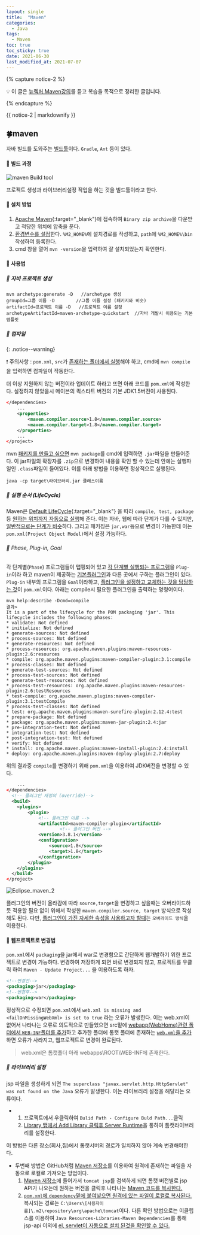 ```yaml
---
layout: single
title:  "Maven"
categories: 
  - Java
tags: 
  - Maven
toc: true
toc_sticky: true
date: 2021-06-30
last_modified_at: 2021-07-07
---
```


{% capture notice-2 %}

💡 이 글은 [뉴렉처 Maven강의](https://youtu.be/VAp0n9DmeEA)를 듣고 복습을 목적으로 정리한 글입니다.

{% endcapture %}

<div class="notice--primary">{{ notice-2 | markdownify }}</div>

## 🍀maven

자바 빌드를 도와주는 <u>빌드툴</u>이다. `Gradle`, `Ant` 등이 있다.

#### 🌲 빌드 과정

![maven Build tool](https://user-images.githubusercontent.com/73654909/124113965-fda7f000-daa6-11eb-805c-9b5f54e1cded.jpg)

프로젝트 생성과 라이브러리설정 작업을 하는 것을 빌드툴이라고 한다.

#### 🌲 설치 방법

1. [Apache Maven](https://maven.apache.org/){:target="_blank"}에 접속하여 `Binary zip archive`을 다운받고 적당한 위치에 압축을 푼다.
2. <u>환경변수를 설정</u>한다. `%M2_HOME%`에 설치경로를 작성하고, `path`에 `%M2_HOME%\bin` 작성하여 등록한다.
3. cmd 창을 열어 `mvn -version`을 입력하여 잘 설치되었는지 확인한다.

#### 🌲 사용법

##### 🍁 자바 프로젝트 생성

```
mvn archetype:generate -D	//archetype 생성
groupId=그룹 이름 -D		//그룹 이름 설정 (패키지와 비슷)
artifactId=프로젝트 이름 -D	//프로젝트 이름 설정
archetypeArtifactId=maven-archetype-quickstart	//자바 개발시 이용되는 기본 템플릿
```

##### 🍁 컴파일

{: .notice--warning}

❗ 주의사항 : `pom.xml`, `src`가 <u>존재하는 폴더에서 실행</u>해야 하고, cmd에 `mvn compile`을 입력하면 컴파일이 작동한다. 



더 이상 지원하지 않는 버전이라 업데이트 하라고 뜨면 아래 코드를 `pom.xml`에 작성한다. 설정하지 않았을시 메이븐의 퀵스타트 버전의 기본 JDK1.5버전이 사용된다.

```xml
</dependencies>    
	...
	<properties>
	   	<maven.compiler.source>1.8</maven.compiler.source>
		<maven.compiler.target>1.8</maven.compiler.target>
	</properties>
	...
</project>
```

mvn <u>패키지를 만들고 싶으면</u> `mvn package`를 cmd에 입력하면 `.jar`파일을 만들어준다. 이 jar파일의 확장자를 `.zip`으로 변경하여 내용을 확인 할 수 있는데 안에는 실행파일인 `.class`파일이 들어있다. 이를 아래 방법을 이용하면 정상적으로 실행된다.

```
java -cp target\라이브러리.jar 클래스이름
```

##### 🍁 실행 순서 (LifeCycle)

Maven은 [Default LifeCycle](https://maven.apache.org/guides/introduction/introduction-to-the-lifecycle.html#Lifecycle_Reference){:target="_blank"} 을 따라 `compile, test, package`등 <u>원하는 위치까지 자동으로 실행</u>해 준다. 이는 자바, 웹에 따라 단계가 다를 수 있지만, <u>일반적으로는 단계가 비슷</u>하다. 그리고 패키징은 `jar,war`등으로 변경이 가능한데 이는 `pom.xml(Project Object Model)`에서 설정 가능하다.

###### 🍂 Phase, Plug-in, Goal

각 단계별(`Phase`) 프로그램들이 맵핑되어 있고 <u>각 단계별 실행되는 프로그램</u>을 `Plug-in`이라 하고 maven이 제공하는 [기본플러그인](https://maven.apache.org/plugins/index.html)과 다른 곳에서 구하는 플러그인이 있다. `Plug-in` 내부의 프로그램을 `Goal`이라하고, <u>플러그인을 설정하고 교체하는 것을 담당하는 것</u>이 `pom.xml`이다. 아래는 compile시 필요한 플러그인을 출력하는 명령어이다. 

```
mvn help:describe -Dcmd=compile
결과>
It is a part of the lifecycle for the POM packaging 'jar'. This lifecycle includes the following phases:
* validate: Not defined
* initialize: Not defined
* generate-sources: Not defined
* process-sources: Not defined
* generate-resources: Not defined
* process-resources: org.apache.maven.plugins:maven-resources-plugin:2.6:resources
* compile: org.apache.maven.plugins:maven-compiler-plugin:3.1:compile
* process-classes: Not defined
* generate-test-sources: Not defined
* process-test-sources: Not defined
* generate-test-resources: Not defined
* process-test-resources: org.apache.maven.plugins:maven-resources-plugin:2.6:testResources
* test-compile: org.apache.maven.plugins:maven-compiler-plugin:3.1:testCompile
* process-test-classes: Not defined
* test: org.apache.maven.plugins:maven-surefire-plugin:2.12.4:test
* prepare-package: Not defined
* package: org.apache.maven.plugins:maven-jar-plugin:2.4:jar
* pre-integration-test: Not defined
* integration-test: Not defined
* post-integration-test: Not defined
* verify: Not defined
* install: org.apache.maven.plugins:maven-install-plugin:2.4:install
* deploy: org.apache.maven.plugins:maven-deploy-plugin:2.7:deploy
```

위의 결과중 `compile`를 변경하기 위해 `pom.xml`을 이용하여 JDK버전을 변경할 수 있다.

```xml
	...  
</dependencies>
  <!-- 플러그인 재정의 (override)-->
  <build>
  	<plugins>
  		<plugin>
  			<!-- 플러그인 이름 -->
	  		<artifactId>maven-compiler-plugin</artifactId>
            		<!-- 플러그인 버전 -->
	  		<version>3.8.1</version>
	  		<configuration>
	  			<source>1.8</source>
	  			<target>1.8</target>
	  		</configuration>
  		</plugin>
  	</plugins>
  </build>
</project>
```

![Eclipse_maven_2](https://user-images.githubusercontent.com/73654909/124161486-6d829e80-dad8-11eb-9e9f-07f9c93b4c35.jpg)

플러그인의 버전이 올라감에 따라 `source,target`을 변경하고 싶을때는 오버라이드하듯 적용할 필요 없이 위해서 작성한 `maven.compiler.source, target` 방식으로 작성해도 된다. 다만, <u>플러그인이 가진 자세한 속성을 사용하고자 할때</u>는 `오버라이드 방식`을 이용한다.

#### 🌲 웹프로젝트로 변경법

`pom.xml`에서 `packaging`을 jar에서 war로 변경함으로 간단하게 웹개발하기 위한 프로젝트로 변경이 가능하다. 변경하여 저장하게 되면 바로 변경되지 않고, 프로젝트를 우클릭 하여 `Maven - Update Project...` 을 이용하도록 하자.

```xml
<!--변경전-->
<packaging>jar</packaging>
<!--변경후-->
<packaging>war</packaging>
```

정상적으로 수정되면 `pom.xml`에서 `web.xml is missing and <failOnMissingWebXml> is set to true` 라는 오류가 발생한다. 이는 web.xml이 없어서 나타나는 오류로 의도적으로 만들었으면 src밑에 <u>webapp(WebHome)관련 폴더에서 `WEB-INF`폴더를 추가</u>하고 추가한 폴더에 톰캣 폴더에 존재하는 <u>`web.xml`을 추가</u>하면 오류가 사라지고, 웹프로젝트로 변경이 완료된다.

> web.xml은 톰캣폴더 아래 webapps\ROOT\WEB-INF에 존재한다.

##### 🍁 라이브러리 설정

jsp 파일을 생성하게 되면 `The superclass "javax.servlet.http.HttpServlet" was not found on the Java` 오류가 발생한다. 이는 라이브러리 설정을 해달라는 오류이다. 

- 1. 프로젝트에서 우클릭하여 `Bulid Path - Configure Buld Path...`클릭 
  2. <u>Library 탭에서 Add Library 클릭후 Server Runtime</u>을 통하여 톰캣라이브러리를 설정한다. 

이 방법은 다른 장소(회사,집)에서 톰캣서버의 경로가 일치하지 않아 계속 변경해야한다. 

- 두번째 방법은 GitHub처럼 [Maven 저장소](https://mvnrepository.com/)를 이용하여 원격에 존재하는 파일을 자동으로 로컬로 가져오는 방법이다. 
  1. [Maven 저장소](https://mvnrepository.com/)에 들어가서 `tomcat jsp`를 검색하게 되면 톰캣 버전별로 jsp API가 나오는데 원하는 버전을 클릭후 나타나는 <u>Maven 코드를 복사한다.</u>
  2. <u>`pom.xml`에 `dependency`밑에 붙여넣으면 원격에 있는 파일이 로컬로 복사된다.</u> 복사되는 경로는 `C:\Users\[사용자이름]\.m2\repository\org\apache\tomcat`이다. 다른 확인 방법으로는 이클립스를 이용하여 `Java Resources-Libraries-Maven Dependencies`를 통해 jsp-api 이외에 <u>el, servlet이 자동으로 설치 된것을 확인할 수 있다.</u>

